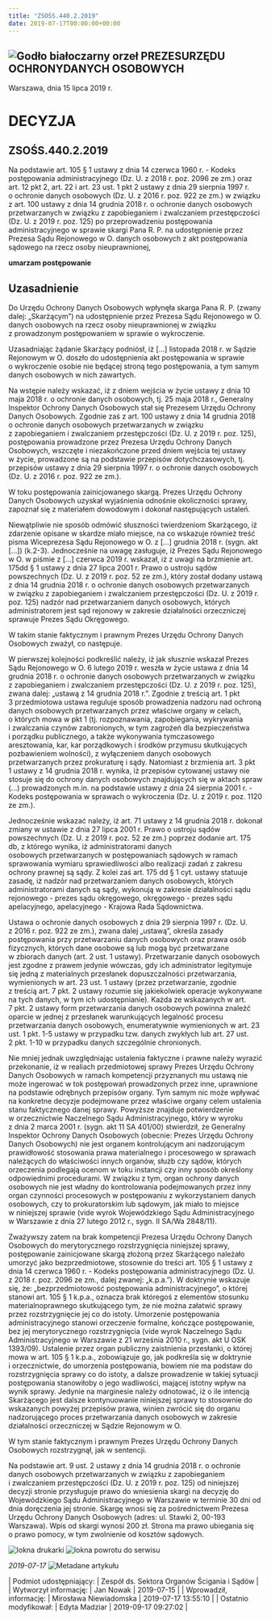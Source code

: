 ```yaml
---
title: "ZSOŚS.440.2.2019"
date: 2019-07-17T00:00:00+00:00
---
```



![Godło białoczarny orzeł](/bundles/app/img/orzeł2.png)
PREZESURZĘDU OCHRONYDANYCH OSOBOWYCH
------------------------------------




 Warszawa, dnia 15
 lipca
 2019 r.
 


 DECYZJA
=========


ZSOŚS.440.2.2019
----------------



Na podstawie art. 105 § 1 ustawy z dnia 14 czerwca 1960 r. - Kodeks postępowania administracyjnego (Dz. U. z 2018 r. poz. 2096 ze zm.) oraz art. 12 pkt 2, art. 22 i art. 23 ust. 1 pkt 2 ustawy z dnia 29 sierpnia 1997 r. o ochronie danych osobowych (Dz. U. z 2016 r. poz. 922 ze zm.) w związku z art. 100 ustawy z dnia 14 grudnia 2018 r. o ochronie danych osobowych przetwarzanych w związku z zapobieganiem i zwalczaniem przestępczości (Dz. U. z 2019 r. poz. 125) po przeprowadzeniu postępowania administracyjnego w sprawie skargi Pana R. P. na udostępnienie przez Prezesa Sądu Rejonowego w O. danych osobowych z akt postępowania sądowego na rzecz osoby nieuprawnionej,


**umarzam postępowanie**


**Uzasadnienie**
----------------


Do Urzędu Ochrony Danych Osobowych wpłynęła skarga Pana R. P. (zwany dalej: „Skarżącym”) na udostępnienie przez Prezesa Sądu Rejonowego w O. danych osobowych na rzecz osoby nieuprawnionej w związku z prowadzonym postępowaniem w sprawie o wykroczenie.


Uzasadniając żądanie Skarżący podniósł, iż [...] listopada 2018 r. w Sądzie Rejonowym w O. doszło do udostępnienia akt postępowania w sprawie o wykroczenie osobie nie będącej stroną tego postępowania, a tym samym danych osobowych w nich zawartych.


Na wstępie należy wskazać, iż z dniem wejścia w życie ustawy z dnia 10 maja 2018 r. o ochronie danych osobowych, tj. 25 maja 2018 r., Generalny Inspektor Ochrony Danych Osobowych stał się Prezesem Urzędu Ochrony Danych Osobowych. Zgodnie zaś z art. 100 ustawy z dnia 14 grudnia 2018 o ochronie danych osobowych przetwarzanych w związku z zapobieganiem i zwalczaniem przestępczości (Dz. U. z 2019 r. poz. 125), postępowania prowadzone przez Prezesa Urzędu Ochrony Danych Osobowych, wszczęte i niezakończone przed dniem wejścia tej ustawy w życie, prowadzone są na podstawie przepisów dotychczasowych, tj. przepisów ustawy z dnia 29 sierpnia 1997 r. o ochronie danych osobowych (Dz. U. z 2016 r. poz. 922 ze zm.).


W toku postępowania zainicjowanego skargą. Prezes Urzędu Ochrony Danych Osobowych uzyskał wyjaśnienia odnośnie okoliczności sprawy, zapoznał się z materiałem dowodowym i dokonał następujących ustaleń.


Niewątpliwie nie sposób odmówić słuszności twierdzeniom Skarżącego, iż zdarzenie opisane w skardze miało miejsce, na co wskazuje również treść pisma Wiceprezesa Sądu Rejonowego w O. z [...] grudnia 2018 r. (sygn. akt [...]) (k.2-3). Jednocześnie na uwagę zasługuje, iż Prezes Sądu Rejonowego w O. w piśmie z [...] czerwca 2019 r. wskazał, iż z uwagi na brzmienie art. 175dd § 1 ustawy z dnia 27 lipca 2001 r. Prawo o ustroju sądów powszechnych (Dz. U. z 2019 r. poz. 52 ze zm.), który został dodany ustawą z dnia 14 grudnia 2018 r. o ochronie danych osobowych przetwarzanych w związku z zapobieganiem i zwalczaniem przestępczości (Dz. U. z 2019 r. poz. 125) nadzór nad przetwarzaniem danych osobowych, których administratorem jest sąd rejonowy w zakresie działalności orzeczniczej sprawuje Prezes Sądu Okręgowego.


W takim stanie faktycznym i prawnym Prezes Urzędu Ochrony Danych Osobowych zważył, co następuje.


W pierwszej kolejności podkreślić należy, iż jak słusznie wskazał Prezes Sądu Rejonowego w O. 6 lutego 2019 r. weszła w życie ustawa z dnia 14 grudnia 2018 r. o ochronie danych osobowych przetwarzanych w związku z zapobieganiem i zwalczaniem przestępczości (Dz. U. z 2019 r. poz. 125), zwana dalej: „ustawą z 14 grudnia 2018 r.”. Zgodnie z treścią art. 1 pkt 3 przedmiotowa ustawa reguluje sposób prowadzenia nadzoru nad ochroną danych osobowych przetwarzanych przez właściwe organy w celach, o których mowa w pkt 1 (tj. rozpoznawania, zapobiegania, wykrywania i zwalczania czynów zabronionych, w tym zagrożeń dla bezpieczeństwa i porządku publicznego, a także wykonywania tymczasowego aresztowania, kar, kar porządkowych i środków przymusu skutkujących pozbawieniem wolności), z wyłączeniem danych osobowych przetwarzanych przez prokuraturę i sądy. Natomiast z brzmienia art. 3 pkt 1 ustawy z 14 grudnia 2018 r. wynika, iż przepisów cytowanej ustawy nie stosuje się do ochrony danych osobowych znajdujących się w aktach spraw (...) prowadzonych m.in. na podstawie ustawy z dnia 24 sierpnia 2001 r. - Kodeks postępowania w sprawach o wykroczenia (Dz. U. z 2019 r. poz. 1120 ze zm.).


Jednocześnie wskazać należy, iż art. 71 ustawy z 14 grudnia 2018 r. dokonał zmiany w ustawie z dnia 27 lipca 2001 r. Prawo o ustroju sądów powszechnych (Dz. U. z 2019 r. poz. 52 ze zm.) poprzez dodanie art. 175 db, z którego wynika, iż administratorami danych osobowych przetwarzanych w postępowaniach sądowych w ramach sprawowania wymiaru sprawiedliwości albo realizacji zadań z zakresu ochrony prawnej są sądy. Z kolei zaś art. 175 dd § 1 cyt. ustawy statuuje zasadę, iż nadzór nad przetwarzaniem danych osobowych, których administratorami danych są sądy, wykonują w zakresie działalności sądu rejonowego - prezes sądu okręgowego, okręgowego - prezes sądu apelacyjnego, apelacyjnego - Krajowa Rada Sądownictwa.




Ustawa o ochronie danych osobowych z dnia 29 sierpnia 1997 r. (Dz. U. z 2016 r. poz. 922 ze zm.), zwana dalej „ustawą”, określa zasady postępowania przy przetwarzaniu danych osobowych oraz prawa osób fizycznych, których dane osobowe są lub mogą być przetwarzane w zbiorach danych (art. 2 ust. 1 ustawy). Przetwarzanie danych osobowych jest zgodne z prawem jedynie wówczas, gdy ich administrator legitymuje się jedną z materialnych przesłanek dopuszczalności przetwarzania, wymienionych w art. 23 ust. 1 ustawy (przez przetwarzanie, zgodnie z treścią art. 7 pkt. 2 ustawy rozumie się jakiekolwiek operacje wykonywane na tych danych, w tym ich udostępnianie). Każda ze wskazanych w art. 7 pkt. 2 ustawy form przetwarzania danych osobowych powinna znaleźć oparcie w jednej z przesłanek warunkujących legalność procesu przetwarzania danych osobowych, enumeratywnie wymienionych w art. 23 ust. 1 pkt. 1-5 ustawy w przypadku tzw. danych zwykłych lub art. 27 ust. 2 pkt. 1-10 w przypadku danych szczególnie chronionych.


Nie mniej jednak uwzględniając ustalenia faktyczne i prawne należy wyrazić przekonanie, iż w realiach przedmiotowej sprawy Prezes Urzędu Ochrony Danych Osobowych w ramach kompetencji przyznanych mu ustawą nie może ingerować w tok postępowań prowadzonych przez inne, uprawnione na podstawie odrębnych przepisów organy. Tym samym nic może wpływać na konkretne decyzje podejmowane przez właściwe organy celem ustalenia stanu faktycznego danej sprawy. Powyższe znajduje potwierdzenie w orzecznictwie Naczelnego Sądu Administracyjnego, który w wyroku z dnia 2 marca 2001 r. (sygn. akt 11 SA 401/00) stwierdził, że Generalny Inspektor Ochrony Danych Osobowych (obecnie: Prezes Urzędu Ochrony Danych Osobowych) nie jest organem kontrolującym ani nadzorującym prawidłowość stosowania prawa materialnego i procesowego w sprawach należących do właściwości innych organów, służb czy sądów, których orzeczenia podlegają ocenom w toku instancji czy inny sposób określony odpowiednimi procedurami. W związku z tym, organ ochrony danych osobowych nie jest władny do kontrolowania podejmowanych przez inny organ czynności procesowych w postępowaniu z wykorzystaniem danych osobowych, czy to prokuratorskim lub sądowym, jak miało to miejsce w niniejszej sprawie (vide wyrok Wojewódzkiego Sądu Administracyjnego w Warszawie z dnia 27 lutego 2012 r., sygn. II SA/Wa 2848/11).


Zważywszy zatem na brak kompetencji Prezesa Urzędu Ochrony Danych Osobowych do merytorycznego rozstrzygnięcia niniejszej sprawy, postępowanie zainicjowane skargą złożoną przez Skarżącego należało umorzyć jako bezprzedmiotowe, stosownie do treści art. 105 § 1 ustawy z dnia 14 czerwca 1960 r. - Kodeks postępowania administracyjnego (Dz. U. z 2018 r. poz. 2096 ze zm., dalej zwanej: „k.p.a.”). W doktrynie wskazuje się, że: „bezprzedmiotowość postępowania administracyjnego”, o której stanowi art. 105 § 1 k.p.a., oznacza brak któregoś z elementów stosunku materialnoprawnego skutkującego tym, że nie można załatwić sprawy przez rozstrzygnięcie jej co do istoty. Umorzenie postępowania administracyjnego stanowi orzeczenie formalne, kończące postępowanie, bez jej merytorycznego rozstrzygnięcia (vide wyrok Naczelnego Sądu Administracyjnego w Warszawie z 21 września 2010 r., sygn. akt U OSK 1393/09). Ustalenie przez organ publiczny zaistnienia przesłanki, o której mowa w art. 105 § 1 k.p.a., zobowiązuje go, jak podkreśla się w doktrynie i orzecznictwie, do umorzenia postępowania, bowiem nie ma podstaw do rozstrzygnięcia sprawy co do istoty, a dalsze prowadzenie w takiej sytuacji postępowania stanowiłoby o jego wadliwości, mającej istotny wpływ na wynik sprawy. Jedynie na marginesie należy odnotować, iż o ile intencją Skarżącego jest dalsze kontynuowanie niniejszej sprawy to stosownie do wskazanych powyżej przepisów prawa, winien zwrócić się do organu nadzorującego proces przetwarzania danych osobowych w zakresie działalności orzeczniczej w Sądzie Rejonowym w O.


W tym stanie faktycznym i prawnym Prezes Urzędu Ochrony Danych Osobowych rozstrzygnął, jak w sentencji.


Na podstawie art. 9 ust. 2 ustawy z dnia 14 grudnia 2018 r. o ochronie danych osobowych przetwarzanych w związku z zapobieganiem i zwalczaniem przestępczości (Dz. U. z 2019 r. poz. 125) od niniejszej decyzji stronie przysługuje prawo do wniesienia skargi na decyzję do Wojewódzkiego Sądu Administracyjnego w Warszawie w terminie 30 dni od dnia doręczenia jej stronie. Skargę wnosi się za pośrednictwem Prezesa Urzędu Ochrony Danych Osobowych (adres: ul. Stawki 2, 00-193 Warszawa). Wpis od skargi wynosi 200 zł. Strona ma prawo ubiegania się o prawo pomocy, w tym zwolnienie od kosztów sądowych.




![Iokna drukarki](/bundles/app/img/ico/print.svg "Kliknij aby zobaczyć wersję do wydruku.")
![Iokna powrotu do serwisu](/bundles/app/img/ico/back.svg "Kliknij aby wrócić do normalnej wersji serwisu.")


*2019-07-17*
![Metadane artykułu](/bundles/app/img/metadane-s3.png "Metadane artykułu")




| Podmiot udostępniający: | Zespół ds. Sektora Organów Ścigania i Sądów |
| Wytworzył informację: | Jan Nowak | 2019-07-15 |
| Wprowadził‚ informację: | Mirosława Niewiadomska | 2019-07-17 13:55:10 |
| Ostatnio modyfikował: | Edyta Madziar | 2019-09-17 09:27:02 |


